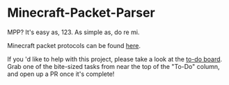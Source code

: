 # Minecraft-Packet-Parser
MPP? It's easy as, 123. As simple as, do re mi.

Minecraft packet protocols can be found [here](https://wiki.vg/Protocol).

If you 'd like to help with this project, please take a look at the [to-do board](https://github.com/stevengreens10/Minecraft-Packet-Parser/projects/1?fullscreen=true).
Grab one of the bite-sized tasks from near the top of the "To-Do" column, and open up a PR once it's complete!
